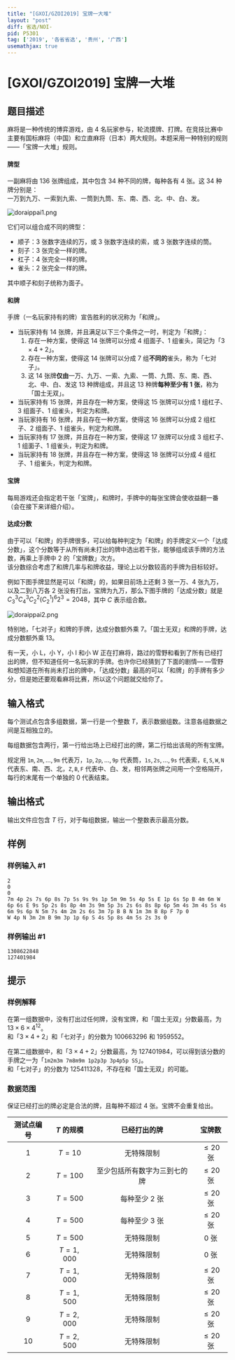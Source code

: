 ```yaml
---
title: "[GXOI/GZOI2019] 宝牌一大堆"
layout: "post"
diff: 省选/NOI-
pid: P5301
tag: ['2019', '各省省选', '贵州', '广西']
usemathjax: true
---
```


# [GXOI/GZOI2019] 宝牌一大堆
## 题目描述

麻将是一种传统的博弈游戏，由 $4$ 名玩家参与，轮流摸牌、打牌。在竞技比赛中主要有国标麻将（中国）和立直麻将（日本）两大规则。本题采用一种特别的规则——「宝牌一大堆」规则。

#### 牌型
一副麻将由 $136$ 张牌组成，其中包含 $34$ 种不同的牌，每种各有 $4$ 张。这 $34$ 种牌分别是：  
一万到九万、一索到九索、一筒到九筒、东、南、西、北、中、白、发。

![doraippai1.png](https://cdn.luogu.com.cn/upload/pic/56677.png)

它们可以组合成不同的牌型：
- 顺子：$3$ 张数字连续的万，或 $3$ 张数字连续的索，或 $3$ 张数字连续的筒。
- 刻子：$3$ 张完全一样的牌。
- 杠子：$4$ 张完全一样的牌。
- 雀头：$2$ 张完全一样的牌。

其中顺子和刻子统称为面子。

#### 和牌
手牌（一名玩家持有的牌）宣告胜利的状况称为「和牌」。
- 当玩家持有 $14$ 张牌，并且满足以下三个条件之一时，判定为「和牌」：
  1. 存在一种方案，使得这 $14$ 张牌可以分成 $4$ 组面子、$1$ 组雀头，简记为「$3 \times 4 + 2$」。
  2. 存在一种方案，使得这 $14$ 张牌可以分成 $7$ 组**不同的**雀头，称为「七对子」。
  3. 这 $14$ 张牌**仅由**一万、九万、一索、九索、一筒、九筒、东、南、西、北、中、白、发这 $13$ 种牌组成，并且这 $13$ 种牌**每种至少有 $1$ 张**，称为「国士无双」。
- 当玩家持有 $15$ 张牌，并且存在一种方案，使得这 $15$ 张牌可以分成 $1$ 组杠子、$3$ 组面子、$1$ 组雀头，判定为和牌。
- 当玩家持有 $16$ 张牌，并且存在一种方案，使得这 $16$ 张牌可以分成 $2$ 组杠子、$2$ 组面子、$1$ 组雀头，判定为和牌。
- 当玩家持有 $17$ 张牌，并且存在一种方案，使得这 $17$ 张牌可以分成 $3$ 组杠子、$1$ 组面子、$1$ 组雀头，判定为和牌。
- 当玩家持有 $18$ 张牌，并且存在一种方案，使得这 $18$ 张牌可以分成 $4$ 组杠子、$1$ 组雀头，判定为和牌。

#### 宝牌
每局游戏还会指定若干张「宝牌」，和牌时，手牌中的每张宝牌会使收益翻一番（会在接下来详细介绍）。

#### 达成分数
由于可以「和牌」的手牌很多，可以给每种判定为「和牌」的手牌定义一个「达成分数」，这个分数等于从所有尚未打出的牌中选出若干张，能够组成该手牌的方法数，再乘上手牌中 $2$ 的「宝牌数」次方。  
该分数综合考虑了和牌几率与和牌收益，理论上以分数较高的手牌为目标较好。

例如下图手牌显然是可以「和牌」的，如果目前场上还剩 $3$ 张一万、$4$ 张九万，以及二到八万各 $2$ 张没有打出，宝牌为九万，那么下图手牌的「达成分数」就是 $C_3^3 C_4^3 C_2^2 (C_2^1)^6 2^3 = 2048$，其中 $C$ 表示组合数。

![doraippai2.png](https://cdn.luogu.com.cn/upload/pic/56678.png)

特别地，「七对子」和牌的手牌，达成分数额外乘 $7$。「国士无双」和牌的手牌，达成分数额外乘 $13$。

有一天，小 L，小 Y，小 I 和小 W 正在打麻将，路过的雪野和看到了所有已经打出的牌，但不知道任何一名玩家的手牌。也许你已经猜到了下面的剧情—
—雪野和想知道在所有尚未打出的牌中，「达成分数」最高的可以「和牌」的手牌有多少分，但是她还要观看麻将比赛，所以这个问题就交给你了。
## 输入格式

每个测试点包含多组数据，第一行是一个整数 $T$，表示数据组数。注意各组数据之间是互相独立的。

每组数据包含两行，第一行给出场上已经打出的牌，第二行给出该局的所有宝牌。

规定用 $\texttt{1m},\texttt{2m},\dots,\texttt{9m}$ 代表万，$\texttt{1p},\texttt{2p},\dots,\texttt{9p}$ 代表筒，$\texttt{1s},\texttt{2s},\dots,\texttt{9s}$ 代表索，$\texttt E,\texttt S,\texttt W,\texttt N$ 代表东、南、西、北，$\texttt Z,\texttt B,\texttt F$ 代表中、白、发，相邻两张牌之间用一个空格隔开，每行的末尾有一个单独的 $0$ 代表结束。
## 输出格式

输出文件应包含 $T$ 行，对于每组数据，输出一个整数表示最高分数。
## 样例

### 样例输入 #1
```
2
0
0
7m 4p 2s 7s 6p 8s 7p 5s 9s 9s 1p 5m 9m 5s 4p 5s E 1p 6s 5p B 4m 6m W 6p 6s E 9s 5p 2s 8s 8p 4m 3s 9m 5p 3s 2s 6s 8s 8p 6p 5m 4s 3m 4s 5s 4s 6m 9s 6p N 5m 7s 4m 2m 2s 6s 3m 7p B B N 1m 3m B 8p F 7p 0
W 4p N 3m 2m B 9m 3p 1p 6p S 4s 5p 8s 4m 5s 2s 3s 0
```
### 样例输出 #1
```
1308622848
127401984
```
## 提示

### 样例解释

在第一组数据中，没有打出过任何牌，没有宝牌，和「国士无双」分数最高，为 $13 \times 6 \times 4^{12}$。  
和「$3 \times 4 + 2$」和「七对子」的分数为 $100663296$ 和 $1959552$。

在第二组数据中，和「$3 \times 4 + 2$」分数最高，为 $127401984$，可以得到该分数的手牌之一为「$\texttt{1m2m3m 7m8m9m 1p2p3p 3p4p5p SS}$」。  
和「七对子」的分数为 $125411328$，不存在和「国士无双」的可能。

### 数据范围

保证已经打出的牌必定是合法的牌，且每种不超过 $4$ 张。宝牌不会重复给出。

|测试点编号|$T$ 的规模|已经打出的牌|宝牌数|
|:-:|:-:|:-:|:-:|
|$1$|$T = 10$|无特殊限制|$\le 20$ 张|
|$2$|$T = 100$|至少包括所有数字为三到七的牌|$\le 20$ 张|
|$3$|$T = 500$|每种至少 $2$ 张|$\le 20$ 张|
|$4$|$T = 500$|每种至少 $3$ 张|$\le 20$ 张|
|$5$|$T = 500$|无特殊限制|$0$ 张|
|$6$|$T = 1,000$|无特殊限制|$0$ 张|
|$7$|$T = 1,000$|无特殊限制|$\le 20$ 张|
|$8$|$T = 1,500$|无特殊限制|$\le 20$ 张|
|$9$|$T = 2,000$|无特殊限制|$\le 20$ 张|
|$10$|$T = 2,500$|无特殊限制|$\le 20$ 张|
